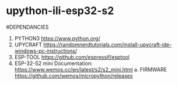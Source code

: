 # upython-ili-esp32-s2

#DEPENDANCIES

1. PYTHON3 https://www.python.org/
2. UPYCRAFT https://randomnerdtutorials.com/install-upycraft-ide-windows-pc-instructions/
3. ESP-TOOL https://github.com/espressif/esptool
4. ESP-32-S2 mini Documentation: https://www.wemos.cc/en/latest/s2/s2_mini.html
    a. FIRMWARE https://github.com/wemos/micropython/releases
    
